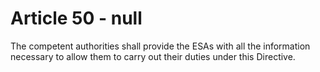 # Article 50 - null


The competent authorities shall provide the ESAs with all the information necessary to allow them to carry out their duties under this Directive.
